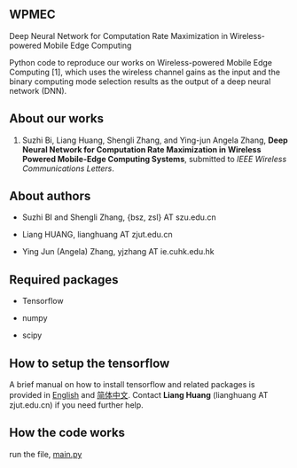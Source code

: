 ## WPMEC

Deep Neural Network for Computation Rate Maximization in Wireless-powered Mobile Edge Computing

Python code to reproduce our works on Wireless-powered Mobile Edge Computing [1], which uses the wireless channel gains as the input and the binary computing mode selection results as the output of a deep neural network (DNN).

## About our works

1. Suzhi Bi, Liang Huang, Shengli Zhang, and Ying-jun Angela Zhang, **Deep Neural Network for Computation Rate Maximization in Wireless Powered Mobile-Edge Computing Systems**, submitted to *IEEE Wireless Communications Letters*.

## About authors

- Suzhi BI and Shengli Zhang, {bsz, zsl} AT szu.edu.cn

- Liang HUANG, lianghuang AT zjut.edu.cn

- Ying Jun (Angela) Zhang, yjzhang AT ie.cuhk.edu.hk

## Required packages

- Tensorflow

- numpy

- scipy

## How to setup the tensorflow

A brief manual on how to install tensorflow and related packages is provided in [English](./installing_tensorflow_eng.md) and [简体中文](./installing_tensorflow_chn.md). Contact **Liang Huang** (lianghuang AT zjut.edu.cn) if you need further help.

## How the code works

run the file, [main.py](main.py)
